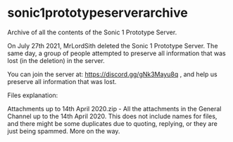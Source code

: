# sonic1prototypeserverarchive
Archive of all the contents of the Sonic 1 Prototype Server.


On July 27th 2021, MrLordSith deleted the Sonic 1 Prototype Server. The same day, a group of people attempted to preserve all information that was lost (in the deletion) in the server.

You can join the server at: https://discord.gg/gNk3Mayu8q , and help us preserve all information that was lost.

Files explanation:

Attachments up to 14th April 2020.zip - All the attachments in the General Channel up to the 14th April 2020. This does not include names for files, and there might be some duplicates due to quoting, replying, or they are just being spammed.
More on the way.
